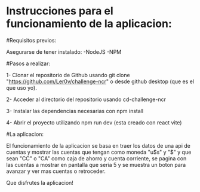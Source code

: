 # Instrucciones para el funcionamiento de la aplicacion:

#Requisitos previos: 

  Asegurarse de tener instalado:
-NodeJS
-NPM

#Pasos a realizar:

1- Clonar el repositorio de Github usando git clone "https://github.com/Ler0v/challenge-ncr" o desde github desktop (que es el que uso yo).

2- Acceder al directorio del repositorio usando cd-challenge-ncr

3- Instalar las dependencias necesarias con npm install

4- Abrir el proyecto utilizando npm run dev (esta creado con react vite)

#La aplicacion:

El funcionamiento de la aplicacion se basa en traer los datos de una api de cuentas y mostrar las cuentas que tengan como moneda "u$s" y "$" y que sean "CC" o "CA" como caja de ahorro y cuenta corriente, se pagina con las cuentas a mostrar en pantalla que seria 5 y se muestra un boton para avanzar y ver mas cuentas o retroceder.

Que disfrutes la aplicacion!
